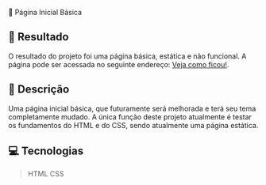  🚀 Página Inicial Básica

## 🔗 Resultado

O resultado do projeto foi uma página básica, estática e não funcional.
A página pode ser acessada no seguinte endereço: [Veja como ficou!](https://kyriadev.github.io/Pagina-Inicial-Basica.github.io/).

## 📝 Descrição

Uma página inicial básica, que futuramente será melhorada e terá seu tema completamente mudado. A única função deste projeto atualmente é testar os fundamentos do HTML e do CSS, sendo atualmente uma página estática.

## 💻 Tecnologias

>HTML
>CSS
